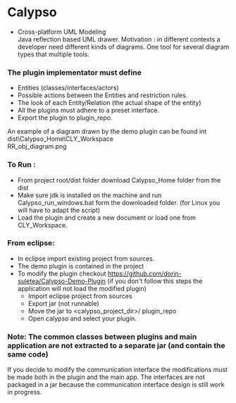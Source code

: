 # Calypso
  * Cross-platform UML Modeling <br>
Java reflection based UML drawer. 
Motivation : in different contexts a developer need different kinds of diagrams.
One tool for several diagram types that multiple tools.


### The plugin implementator must define
  * Entities (classes/interfaces/actors) 
  * Possible actions between the Entities and restriction rules.
  * The look of each Entity/Relation (the actual shape of the entity)
  * All the plugins must adhere to a preset interface.
  * Export the plugin to plugin_repo.<br>

An example of a diagram drawn by the demo plugin can be found int dist\Calypso_Home\CLY_Workspace <br>
RR_obj_diagram.png

### To Run :
 * From project root/dist folder download Calypso_Home folder from the dist
 * Make sure jdk is installed on the machine and run Calypso_run_windows.bat form the downloaded folder. (for Linux you will have to adapt the script)
 * Load the plugin and create a new document or load one from CLY_Workspace.

### From eclipse:
 * In eclipse import existing project from sources.
 * The demo plugin is contained in the project
 * To modify the plugin checkout https://github.com/dorin-suletea/Calypso-Demo-Plugin (if you don't follow this steps the application will not load the modified plugin)
    * Import eclipse project from sources
    * Export jar (not runnable)
    * Move the jar to <calypso_project_dir>/ plugin_repo 
    * Open calypso and select your plugin.
 
 
 ### Note: The common classes between plugins and main application are not extracted to a separate jar (and contain the same code)
 If you decide to modify the communication interface the modifications must be made both in the plugin and the main app.
 The interfaces are not packaged in a jar because the communication interface design is still work in progress.
